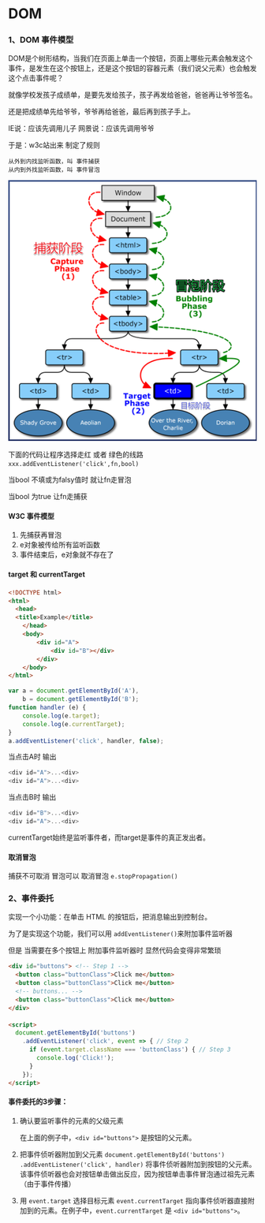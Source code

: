 # DOM 
### 1、DOM 事件模型
DOM是个树形结构，当我们在页面上单击一个按钮，页面上哪些元素会触发这个事件，是发生在这个按钮上，还是这个按钮的容器元素（我们说父元素）也会触发这个点击事件呢？

就像学校发孩子成绩单，是要先发给孩子，孩子再发给爸爸，爸爸再让爷爷签名。

还是把成绩单先给爷爷，爷爷再给爸爸，最后再到孩子手上。

IE说：应该先调用儿子
网景说：应该先调用爷爷

于是：w3c站出来 制定了规则

```
从外到内找监听函数，叫 事件捕获
从内到外找监听函数，叫 事件冒泡
```
![](images/Snipaste_2022-01-18_15-40-43.png)

下面的代码让程序选择走红 或者 绿色的线路
`xxx.addEventListener('click',fn,bool)`


当bool 不填或为falsy值时 就让fn走冒泡

当bool 为true 让fn走捕获

#### W3C 事件模型
1. 先捕获再冒泡
2. e对象被传给所有监听函数
3. 事件结束后，e对象就不存在了

#### target 和 currentTarget

```HTML
<!DOCTYPE html>
<html>
  <head>
  <title>Example</title>
    </head>
    <body>
        <div id="A">
            <div id="B"></div>
        </div>
    </body>
</html>
```
```javascript
var a = document.getElementById('A'),
    b = document.getElementById('B');    
function handler (e) {
    console.log(e.target);
    console.log(e.currentTarget);
}
a.addEventListener('click', handler, false);
```
当点击A时 输出
```javascript
<div id="A">...<div>
<div id="A">...<div>
```

当点击B时 输出
```javascript
<div id="B">...<div>
<div id="A">...<div>
```
currentTarget始终是监听事件者，而target是事件的真正发出者。

#### 取消冒泡
捕获不可取消 冒泡可以
取消冒泡 `e.stopPropagation()`

### 2、事件委托
实现一个小功能：在单击 HTML 的按钮后，把消息输出到控制台。

为了是实现这个功能，我们可以用
`addEventListener()`来附加事件监听器

但是 当需要在多个按钮上 附加事件监听器时 显然代码会变得非常繁琐
```html
<div id="buttons"> <!-- Step 1 -->
  <button class="buttonClass">Click me</button>
  <button class="buttonClass">Click me</button>
  <!-- buttons... -->
  <button class="buttonClass">Click me</button>
</div>

<script>
  document.getElementById('buttons')
    .addEventListener('click', event => { // Step 2
      if (event.target.className === 'buttonClass') { // Step 3
        console.log('Click!');
      }
    });
</script>
```
#### 事件委托的3步骤：

1. 确认要监听事件的元素的父级元素

    在上面的例子中，`<div id="buttons">` 是按钮的父元素。

2.  把事件侦听器附加到父元素
    `document.getElementById('buttons') .addEventListener('click', handler)` 将事件侦听器附加到按钮的父元素。该事件侦听器也会对按钮单击做出反应，因为按钮单击事件冒泡通过祖先元素（由于事件传播）

3. 用 `event.target` 选择目标元素
    `event.currentTarget` 指向事件侦听器直接附加到的元素。在例子中，`event.currentTarget` 是 `<div id="buttons">`。
